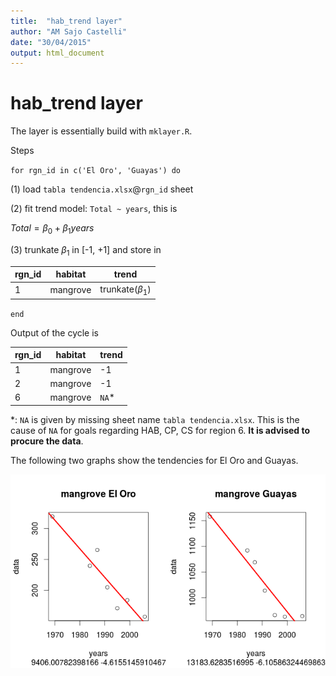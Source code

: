 ```yaml
---
title:  "hab_trend layer"
author: "AM Sajo Castelli"
date: "30/04/2015"
output: html_document
---
```

# hab_trend layer

The layer is essentially build with `mklayer.R`. 

Steps

`for rgn_id in c('El Oro', 'Guayas') do`

 (1) load `tabla tendencia.xlsx`@`rgn_id` sheet
 
 (2) fit trend model: `Total ~ years`, this is 
 
 $Total = \beta_0 + \beta_1 years$
 
 (3) trunkate $\beta_1$ in [-1, +1] and store in


| rgn_id | habitat  | trend              |
|--------|----------|--------------------|
| 1      | mangrove | trunkate($\beta_1$)|

`end`


Output of the cycle is

rgn_id | habitat | trend
-------|---------|-----
1 | mangrove | -1
2 | mangrove | -1
6 | mangrove | `NA`*

*: `NA` is given by missing sheet name `tabla tendencia.xlsx`. This is the cause of
`NA` for goals regarding HAB, CP, CS for region 6. **It is advised to procure the data**.

The following two graphs show the tendencies for El Oro and Guayas.

![tendencies](https://github.com/OHI-Science/gye/blob/draft/region2015/pre-proc/hab_trend/lms12.png)


